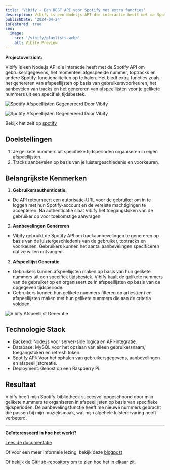 ```yaml
---
title: 'Vibify - Een REST API voor Spotify met extra functies'
description: Vibify is een Node.js API die interactie heeft met de Spotify API om gebruikersgegevens, momenteel afgespeeld nummer, toptracks en andere Spotify-functionaliteiten op te halen.
publishDate: '2024-04-24'
isFeatured: true
seo:
  image:
    src: '/vibify/playlists.webp'
    alt: Vibify Preview
---
```


**Projectoverzicht:**

Vibify is een Node.js API die interactie heeft met de Spotify API om gebruikersgegevens, het momenteel afgespeelde nummer, toptracks en andere Spotify-functionaliteiten op te halen. Het biedt extra functies zoals het genereren van afspeellijsten op basis van gebruikersvoorkeuren, het aanbevelen van tracks en het genereren van afspeellijsten voor je gelikete nummers uit een specifiek tijdsbestek.

![Spotify Afspeellijsten Gegenereerd Door Vibify](/vibify/playlists.webp)

![Spotify Afspeellijsten Gegenereerd Door Vibify](/vibify/playlists2.webp)

Bekijk het zelf op [spotify](https://open.spotify.com/user/brilsmurfj)

## Doelstellingen

1. Je gelikete nummers uit specifieke tijdsperioden organiseren in eigen afspeellijsten.
2. Tracks aanbevelen op basis van je luistergeschiedenis en voorkeuren.

## Belangrijkste Kenmerken

1. **Gebruikersauthenticatie:**

- De API retourneert een autorisatie-URL voor de gebruiker om in te loggen met hun Spotify-account en de vereiste machtigingen te accepteren. Na authenticatie slaat Vibify het toegangstoken van de gebruiker op voor toekomstige aanvragen.

2. **Aanbevelingen Genereren**

- Vibify gebruikt de Spotify API om trackaanbevelingen te genereren op basis van de luistergeschiedenis van de gebruiker, toptracks en voorkeuren. Gebruikers kunnen het aantal aanbevelingen specificeren dat ze willen ontvangen.

3. **Afspeellijst Generatie**

- Gebruikers kunnen afspeellijsten maken op basis van hun gelikete nummers uit een specifiek tijdsbestek. Vibify haalt de gelikete nummers van de gebruiker op en organiseert ze in afspeellijsten op basis van de opgegeven tijdsperiode.
- Gebruikers kunnen hun gelikete nummers filteren op artiest(en) en afspeellijsten maken met hun gelikete nummers die aan de criteria voldoen.

![Vibify Afspeellijst Generatie](/vibify/artistFilteredPlaylists.webp)

## Technologie Stack

- Backend: Node.js voor server-side logica en API-integratie.
- Database: MySQL voor het opslaan van alleen gebruikersnaam, toegangstoken en refresh token.
- Spotify API: Voor het ophalen van gebruikersgegevens, aanbevelingen en afspeellijstcreatie.
- Deployment: Gehost op een Raspberry Pi.

## Resultaat

Vibify heeft mijn Spotify-bibliotheek succesvol opgeschoond door mijn gelikete nummers te organiseren in afspeellijsten op basis van specifieke tijdsperioden. De aanbevelingsfunctie heeft me nieuwe nummers gebracht die passen bij mijn muzieksmaak, wat mijn algehele luisterervaring heeft verbeterd.

---

**Geïnteresseerd in hoe het werkt?**

[Lees de documentatie](https://vibify-docs.justinjongstra.nl/)

Of voor een meer informele lezing, bekijk deze [blogpost](/blog/vibify/)

Of bekijk de [GitHub-repository](https://github.com/justin0122/vibify) om te zien hoe het in elkaar zit.
